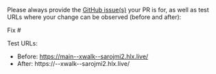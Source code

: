 Please always provide the [GitHub issue(s)](../issues) your PR is for, as well as test URLs where your change can be observed (before and after):

Fix #<gh-issue-id>

Test URLs:
- Before: https://main--xwalk--sarojmi2.hlx.live/
- After: https://<branch>--xwalk--sarojmi2.hlx.live/
